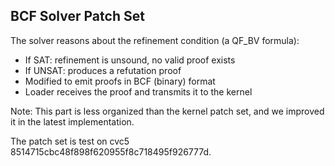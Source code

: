 ## BCF Solver Patch Set

The solver reasons about the refinement condition (a QF_BV formula):
- If SAT: refinement is unsound, no valid proof exists
- If UNSAT: produces a refutation proof
- Modified to emit proofs in BCF (binary) format
- Loader receives the proof and transmits it to the kernel

Note: This part is less organized than the kernel patch set, and we improved it in the latest implementation.

The patch set is test on cvc5 8514715cbc48f898f620955f8c718495f926777d.
